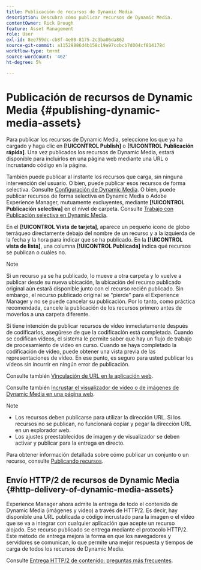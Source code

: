 ```yaml
---
title: Publicación de recursos de Dynamic Media
description: Descubra cómo publicar recursos de Dynamic Media.
contentOwner: Rick Brough
feature: Asset Management
role: User
exl-id: 8ee759dc-cb8f-4e80-8175-2c3ba06da862
source-git-commit: a11529886d4b158c19a97ccbcb7d004cf814178d
workflow-type: tm+mt
source-wordcount: '462'
ht-degree: 5%

---
```


# Publicación de recursos de Dynamic Media {#publishing-dynamic-media-assets}

Para publicar los recursos de Dynamic Media, seleccione los que ya ha cargado y haga clic en **[!UICONTROL Publish]** o **[!UICONTROL Publicación rápida]**. Una vez publicados los recursos de Dynamic Media, estará disponible para incluirlos en una página web mediante una URL o incrustando código en la página.

También puede publicar al instante los recursos que carga, sin ninguna intervención del usuario. O bien, puede publicar esos recursos de forma selectiva. Consulte [Configuración de Dynamic Media](config-dm.md). O bien, puede publicar recursos de forma selectiva en Dynamic Media o Adobe Experience Manager, mutuamente excluyentes, mediante **[!UICONTROL Publicación selectiva]** en el nivel de carpeta. Consulte [Trabajo con Publicación selectiva en Dynamic Media](/help/assets/dynamic-media/selective-publishing.md).

En el **[!UICONTROL Vista de tarjeta]**, aparece un pequeño icono de globo terráqueo directamente debajo del nombre de un recurso y a la izquierda de la fecha y la hora para indicar que se ha publicado. En la **[!UICONTROL vista de lista]**, una columna **[!UICONTROL Publicada]** indica qué recursos se publican o cuáles no.

>[!NOTE]
>
>Si un recurso ya se ha publicado, lo mueve a otra carpeta y lo vuelve a publicar desde su nueva ubicación, la ubicación del recurso publicado original aún estará disponible junto con el recurso recién publicado. Sin embargo, el recurso publicado original se &quot;pierde&quot; para el Experience Manager y no se puede cancelar su publicación. Por lo tanto, como práctica recomendada, cancele la publicación de los recursos primero antes de moverlos a una carpeta diferente.

Si tiene intención de publicar recursos de vídeo inmediatamente después de codificarlos, asegúrese de que la codificación está completada. Cuando se codifican vídeos, el sistema le permite saber que hay un flujo de trabajo de procesamiento de vídeo en curso. Cuando se haya completado la codificación de vídeo, puede obtener una vista previa de las representaciones de vídeo. En ese punto, es seguro para usted publicar los vídeos sin incurrir en ningún error de publicación.

Consulte también [Vinculación de URL en la aplicación web](linking-urls-to-yourwebapplication.md).

Consulte también [Incrustar el visualizador de vídeo o de imágenes de Dynamic Media en una página web](embed-code.md).

>[!NOTE]
>
>* Los recursos deben publicarse para utilizar la dirección URL. Si los recursos no se publican, no funcionará copiar y pegar la dirección URL en un explorador web.
>* Los ajustes preestablecidos de imagen y de visualizador se deben activar y publicar para la entrega en directo.
>


Para obtener información detallada sobre cómo publicar un conjunto o un recurso, consulte [Publicando recursos](/help/assets/manage-digital-assets.md).

## Envío HTTP/2 de recursos de Dynamic Media {#http-delivery-of-dynamic-media-assets}

Experience Manager ahora admite la entrega de todo el contenido de Dynamic Media (imágenes y vídeo) a través de HTTP/2. Es decir, hay disponible una URL publicada o código incrustado para la imagen o el vídeo que se va a integrar con cualquier aplicación que acepte un recurso alojado. Ese recurso publicado se entrega mediante el protocolo HTTP/2. Este método de entrega mejora la forma en que los navegadores y servidores se comunican, lo que permite una mejor respuesta y tiempos de carga de todos los recursos de Dynamic Media.

Consulte [Entrega HTTP/2 de contenido: preguntas más frecuentes](/help/assets/dynamic-media/http2faq.md).

<!--this md file used to reside under sites-administering-->
